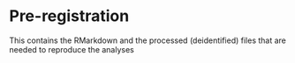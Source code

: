 # Pre-registration 
This contains the RMarkdown and the processed (deidentified) files that are needed to reproduce the analyses
